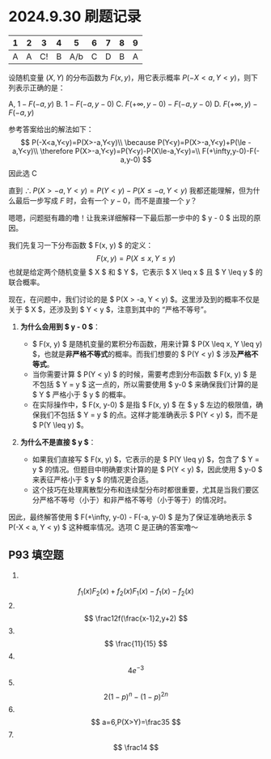 # 2024.9.30 刷题记录

| 1    | 2    | 3    | 4    | 5    | 6    | 7    | 8    | 9    |
| ---- | ---- | ---- | ---- | ---- | ---- | ---- | ---- | ---- |
| A    | A    | C!   | B    | A/b  | C    | D    | B    | A    |

设随机变量 $(X,Y)$ 的分布函数为 $F(x,y)$，用它表示概率 $P(-X<a,Y<y)$，则下列表示正确的是：

A, $1-F(-a,y)$
B. $1-F(-a,y-0)$
C. $F(+\infty,y-0)-F(-a,y-0)$
D. $F(+\infty,y)-F(-a,y)$

参考答案给出的解法如下：
$$
P(-X<a,Y<y)=P(X>-a,Y<y)\\
\because P(Y<y)=P(X>-a,Y<y)+P(\le -a,Y<y)\\
\therefore P(X>-a,Y<y)=P(Y<y)-P(X\le-a,Y<y)=\\
F(+\infty,y-0)-F(-a,y-0)
$$
因此选 C

直到 $\therefore P(X>-a,Y<y)=P(Y<y)-P(X\le-a,Y<y)$ 我都还能理解，但为什么最后一步写成 $F$ 时，会有一个 $y-0$，而不是直接一个 $y$？

嗯嗯，问题挺有趣的噜！让我来详细解释一下最后那一步中的 $ y - 0 $ 出现的原因。

我们先复习一下分布函数 $ F(x, y) $ 的定义：  
$$
F(x, y) = P(X \leq x, Y \leq y)
$$
也就是给定两个随机变量 $ X $ 和 $ Y $，它表示 $ X \leq x $ 且 $ Y \leq y $ 的联合概率。

现在，在问题中，我们讨论的是 $ P(X > -a, Y < y) $。这里涉及到的概率不仅是关于 $ X $，还涉及到 $ Y < y $，注意到其中的 “严格不等号”。

1. **为什么会用到 $ y - 0 $**：
   - $ F(x, y) $ 是随机变量的累积分布函数，用来计算 $ P(X \leq x, Y \leq y) $，也就是**非严格不等式**的概率。而我们想要的 $ P(Y < y) $ 涉及**严格不等式**。
   - 当你需要计算 $ P(Y < y) $ 的时候，需要考虑到分布函数 $ F(x, y) $ 是不包括 $ Y = y $ 这一点的，所以需要使用 $ y-0 $ 来确保我们计算的是 $ Y $ 严格小于 $ y $ 的概率。
   - 在实际操作中，$ F(x, y-0) $ 是指 $ F(x, y) $ 在 $ y $ 左边的极限值，确保我们不包括 $ Y = y $ 的点。这样才能准确表示 $ P(Y < y) $，而不是 $ P(Y \leq y) $。

2. **为什么不是直接 $ y $**：
   - 如果我们直接写 $ F(x, y) $，它表示的是 $ P(Y \leq y) $，包含了 $ Y = y $ 的情况。但题目中明确要求计算的是 $ P(Y < y) $，因此使用 $ y-0 $ 来表征严格小于 $ y $ 的情况更合适。
   - 这个技巧在处理离散型分布和连续型分布时都很重要，尤其是当我们要区分严格不等号（小于）和非严格不等号（小于等于）的情况时。

因此，最终解答使用 $ F(+\infty, y-0) - F(-a, y-0) $ 是为了保证准确地表示 $ P(-X < a, Y < y) $ 这种概率情况。选项 C 是正确的答案噜～

## P93 填空题

1.
$$
f_1(x)F_2(x)+f_2(x)F_1(x)-f_1(x)-f_2(x)
$$
2.
$$
\frac12f(\frac{x-1}2,y+2)
$$
3.
$$
\frac{11}{15}
$$
4.
$$
4e^{-3}
$$
5.
$$
2(1-p)^n-(1-p)^{2n}
$$
6.
$$
a=6,P(X>Y)=\frac35
$$
7.
$$
\frac14
$$



